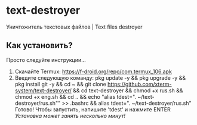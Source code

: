 # text-destroyer
Уничтожитель текстовых файлов | Text files destroyer
## Как установить?
Просто следуйте инструкции...
1. Скачайте Termux: https://f-droid.org/repo/com.termux_106.apk
2. Введите следующую команду: pkg update -y && pkg upgrade -y && pkg install git -y && cd ~ && git clone https://github.com/xterm-system/text-destroyer/ && cd text-destroyer && chmod +x rus.sh && chmod +x eng.sh && cd .. && echo "alias tdest=\". ~/text-destroyer/rus.sh\"" >> .bashrc && alias tdest=". ~/text-destroyer/rus.sh"
Готово! Чтобы запустить, напишите 'tdest' и нажмите ENTER
*Установка может занять несколько минут!*
